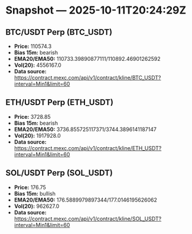 # Snapshot — 2025-10-11T20:24:29Z

## BTC/USDT Perp (BTC_USDT)
- **Price:** 110574.3
- **Bias 15m:** bearish
- **EMA20/EMA50:** 110733.39890877111/110892.46901262592
- **Vol(20):** 4556167.0
- **Data source:** https://contract.mexc.com/api/v1/contract/kline/BTC_USDT?interval=Min1&limit=60

## ETH/USDT Perp (ETH_USDT)
- **Price:** 3728.85
- **Bias 15m:** bearish
- **EMA20/EMA50:** 3736.855725117371/3744.3896141187147
- **Vol(20):** 1917928.0
- **Data source:** https://contract.mexc.com/api/v1/contract/kline/ETH_USDT?interval=Min1&limit=60

## SOL/USDT Perp (SOL_USDT)
- **Price:** 176.75
- **Bias 15m:** bullish
- **EMA20/EMA50:** 176.5889979897344/177.0146195626062
- **Vol(20):** 962627.0
- **Data source:** https://contract.mexc.com/api/v1/contract/kline/SOL_USDT?interval=Min1&limit=60
